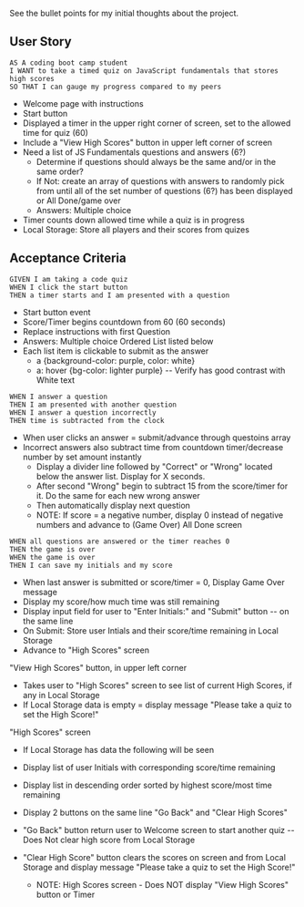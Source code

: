 See the bullet points for my initial thoughts about the project.

## User Story

```
AS A coding boot camp student
I WANT to take a timed quiz on JavaScript fundamentals that stores high scores
SO THAT I can gauge my progress compared to my peers
```

- Welcome page with instructions
- Start button
- Displayed a timer in the upper right corner of screen, set to the allowed time for quiz (60)
- Include a "View High Scores" button in upper left corner of screen
- Need a list of JS Fundamentals questions and answers (6?)
  - Determine if questions should always be the same and/or in the same order?
  - If Not: create an array of questions with answers to randomly pick from until all of the set number of questions (6?) has been displayed or All Done/game over
  - Answers: Multiple choice
- Timer counts down allowed time while a quiz is in progress
- Local Storage: Store all players and their scores from quizes

## Acceptance Criteria

```
GIVEN I am taking a code quiz
WHEN I click the start button
THEN a timer starts and I am presented with a question
```

- Start button event
- Score/Timer begins countdown from 60 (60 seconds)
- Replace instructions with first Question
- Answers: Multiple choice Ordered List listed below
- Each list item is clickable to submit as the answer
  - a {background-color: purple, color: white}
  - a: hover {bg-color: lighter purple} -- Verify has good contrast with White text

```
WHEN I answer a question
THEN I am presented with another question
WHEN I answer a question incorrectly
THEN time is subtracted from the clock

```

- When user clicks an answer = submit/advance through questoins array
- Incorrect answers also subtract time from countdown timer/decrease number by set amount instantly
  - Display a divider line followed by "Correct" or "Wrong" located below the answer list. Display for X seconds.
  - After second "Wrong" begin to subtract 15 from the score/timer for it. Do the same for each new wrong answer
  - Then automatically display next question
  - NOTE: If score = a negative number, display 0 instead of negative numbers and advance to (Game Over) All Done screen

```
WHEN all questions are answered or the timer reaches 0
THEN the game is over
WHEN the game is over
THEN I can save my initials and my score
```

- When last answer is submitted or score/timer = 0, Display Game Over message
- Display my score/how much time was still remaining
- Display input field for user to "Enter Initials:" and "Submit" button -- on the same line
- On Submit: Store user Intials and their score/time remaining in Local Storage
- Advance to "High Scores" screen

"View High Scores" button, in upper left corner

- Takes user to "High Scores" screen to see list of current High Scores, if any in Local Storage
- If Local Storage data is empty = display message "Please take a quiz to set the High Score!"

"High Scores" screen

- If Local Storage has data the following will be seen
- Display list of user Initials with corresponding score/time remaining
- Display list in descending order sorted by highest score/most time remaining
- Display 2 buttons on the same line "Go Back" and "Clear High Scores"
- "Go Back" button return user to Welcome screen to start another quiz -- Does Not clear high score from Local Storage
- "Clear High Score" button clears the scores on screen and from Local Storage and display message "Please take a quiz to set the High Score!"

  - NOTE: High Scores screen - Does NOT display "View High Scores" button or Timer
